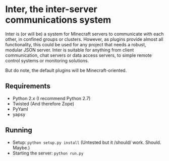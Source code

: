 Inter, the inter-server communications system
=============================================

Inter is (or will be) a system for Minecraft servers to communicate with each other, in confined groups or clusters.
However, as plugins provide almost all functionality, this could be used for any project that needs a robust, modular JSON server.
Inter is suitable for anything from client communication, chat servers or data access servers, to simple remote control systems or monitoring solutions.

But do note, the default plugins will be Minecraft-oriented.

Requirements
------------

* Python 2.x (I recommend Python 2.7)
* Twisted (And therefore Zope)
* PyYaml
* yapsy

Running
-------

* Setup: ```python setup.py install``` (Untested but it /should/ work. Should. Maybe.)
* Starting the server: ```python run.py```